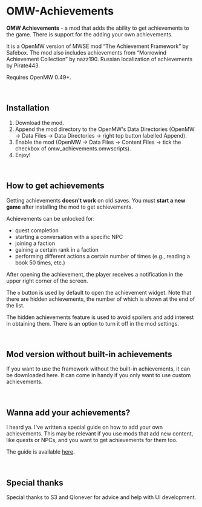 # OMW-Achievements

**OMW Achievements** - a mod that adds the ability to get achievements to the game. There is support for the adding your own achievements. 

It is a OpenMW version of MWSE mod “The Achievement Framework” by Safebox. The mod also includes achievements from “Morrowind Achievement Collection” by nazz190. Russian localization of achievements by Pirate443.

Requires OpenMW 0.49+.

<br>

## Installation

1. Download the mod.
2. Append the mod directory to the OpenMW's Data Directories (OpenMW -> Data Files -> Data Directories -> right top button labelled Append).
3. Enable the mod (OpenMW -> Data Files -> Content Files -> tick the checkbox of omw_achievements.omwscripts).
4. Enjoy!

<br>

## How to get achievements

Getting achievements **doesn't work** on old saves. You must **start a new game** after installing the mod to get achievements.

Achievements can be unlocked for: 
- quest completion
- starting a conversation with a specific NPC
- joining a faction
- gaining a certain rank in a faction
- performing different actions a certain number of times (e.g., reading a book 50 times, etc.)

After opening the achievement, the player receives a notification in the upper right corner of the screen.

The `o` button is used by default to open the achievement widget. Note that there are hidden achievements, the number of which is shown at the end of the list.

The hidden achievements feature is used to avoid spoilers and add interest in obtaining them. There is an option to turn it off in the mod settings.

<br>

## Mod version without built-in achievements

If you want to use the framework without the built-in achievements, it can be downloaded here. It can come in handy if you only want to use custom achievements.

<br>

## Wanna add your achievements?

I heard ya. I've written a special guide on how to add your own achievements. This may be relevant if you use mods that add new content, like quests or NPCs, and you want to get achievements for them too.

The guide is available [here](https://github.com/caz1que/OMW-Achievements/blob/main/docs/your-achievements.md).

<br>

## Special thanks

Special thanks to S3 and Qlonever for advice and help with UI development.
